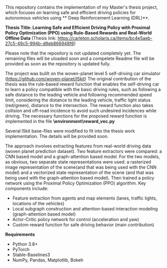This repository contains the implementation of my Master's thesis project, which focuses on learning safe and efficient driving policies for autonomous vehicles 
using ** Deep Reinforcement Learning (DRL)**.

**Thesis Title: Learning Safe and Efficient Driving Policy with Proximal Policy Optimization (PPO) using Rule-Based Rewards and Real-World Offline Data** (Thesis link: https://carleton.scholaris.ca/items/bc4e5aeb-27c5-49c5-994b-d9eb866948f6)

Please note that the repository is not updated completely yet. The remaining files will be uloaded soon and a compelete Readme file will be provided as soon as 
the repository is updated fully.

The project was bulilt on the woven-planet level 5 self-driving car simulator (https://github.com/woven-planet/l5kit)
The original contribution of the thesis was the rule-based reward function that enables the self-driving car to learn a policy compatible with the basic
driving rules, such as following a safe distance to the leading vehicle and following recommended speed limit, considering the distance to the leading vehicle,
traffic light status (red/green), distance to the intersection. The reward function also takes collision and off-road incidence to avoid such undesired incidences
while driving. The necessary functions for the proposed reward function is implemented in the file **\environment\reward_vec.py**

Several l5kit base-files were modified to fit into the thesis work implementation. The details will be provided soon.

The approach involves extracting features from real-world driving data (woven planet prediction dataset). Two feature extractors were compared: a CNN based model and 
a graph-attention based model. For the two models, as obvious, two separate state representations were used: a rasterized image representation of the scene(and that was
being used with the CNN model) and a vectorized state representation of the scene (and that was being used with the graph-attention based model).
Then trained a policy network using the Proximal Policy Optimization (PPO) algorithm. Key components include:

- Feature extraction from agents and map elements (lanes, traffic lights, locations of the vehicles)
- Local subgraph construction and attention-based interaction modeling (graph-attention based model)
- Actor-Critic policy network for control (acceleration and yaw)
- Custom reward function for safe driving behavior (main contribution)

**Requirements**

- Python 3.8+
- PyTorch
- Stable-Baselines3
- NumPy, Pandas, Matplotlib, Bokeh
